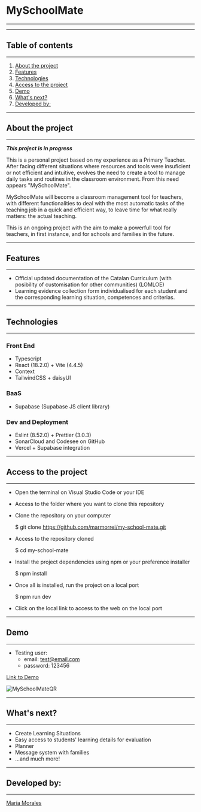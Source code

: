 # MySchoolMate

---

---

## Table of contents

---

1. [About the project](#about-the-project)
2. [Features](#features)
3. [Technologies](#technologies)
4. [Access to the project](#access-to-the-project)
5. [Demo](#demo)
6. [What's next?](#whats-next)
7. [Developed by:](#developed-by)

---

## About the project

---

**_This project is in progress_**

This is a personal project based on my experience as a Primary Teacher. After facing different situations where resources and tools were insuficient or not efficient and intuitive, evolves the need to create a tool to manage daily tasks and routines in the classroom environment. From this need appears "MySchoolMate".

MySchoolMate will become a classroom management tool for teachers, with different functionalities to deal with the most automatic tasks of the teaching job in a quick and efficient way, to leave time for what really matters: the actual teaching.

This is an ongoing project with the aim to make a powerfull tool for teachers, in first instance, and for schools and families in the future.

---

## Features

---

- Official updated documentation of the Catalan Curriculum (with posibility of customisation for other communities) (LOMLOE)
- Learning evidence collection form individualised for each student and the corresponding learning situation, competences and criterias.

---

## Technologies

---

### Front End
- Typescript
- React (18.2.0) + Vite (4.4.5)
- Context
- TailwindCSS + daisyUI

### BaaS
- Supabase (Supabase JS client library)

### Dev and Deployment
- Eslint (8.52.0) + Prettier (3.0.3)
- SonarCloud and Codesee on GitHub
- Vercel + Supabase integration

---

## Access to the project

---

- Open the terminal on Visual Studio Code or your IDE
  
- Access to the folder where you want to clone this repository
  
- Clone the repository on your computer

  $ git clone https://github.com/marmorrei/my-school-mate.git
  
- Access to the repository cloned

  $ cd my-school-mate

- Install the project dependencies using npm or your preference installer

  $ npm install

- Once all is installed, run the project on a local port

  $ npm run dev

- Click on the local link to access to the web on the local port

---

## Demo

---

- Testing user:
  - email: test@email.com
  - password: 123456

[Link to Demo](https://my-school-mate.vercel.app/)

![MySchoolMateQR](https://github.com/marmorrei/my-school-mate/assets/124587546/b4926de0-9065-4569-929f-130e1e9b8f34)


---

## What's next?

---

- Create Learning Situations
- Easy access to students' learning details for evaluation
- Planner
- Message system with families
- ...and much more!

---

## Developed by:

---

[María Morales](https://www.linkedin.com/in/maria-morales-reina/)
